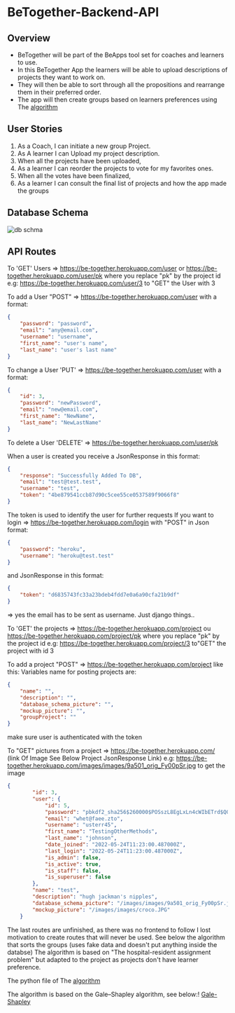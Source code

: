 # BeTogether-Backend-API

## Overview
  - BeTogether will be part of the BeApps tool set for coaches and learners to use.
  - In this BeTogether App the learners will be able to upload descriptions of projects they want to work on.
  - They will then be able to sort through all the propositions and rearrange them in their preferred order.
  - The app will then create groups based on learners preferences using The [algorithm](https://github.com/DijiOfficial/BeTogether-Backend-API/blob/master/betogether/algo.py)

## User Stories
  1. As a Coach, I can initiate a new group Project.
  2. As A learner I can Upload my project description.
  3. When all the projects have been uploaded,
  4. As a learner I can reorder the projects to vote for my favorites ones.
  5. When all the votes have been finalized,
  6. As a learner I can consult the final list of projects and how the app made the groups

## Database Schema
![db schma](https://user-images.githubusercontent.com/33450259/171354720-e3421ad5-e069-4f30-affd-a754eed47fc0.PNG)

## API Routes
To 'GET' Users => https://be-together.herokuapp.com/user or https://be-together.herokuapp.com/user/pk where you replace "pk" by the project id e.g: https://be-together.herokuapp.com/user/3 to "GET" the User with 3

To add a User "POST" => https://be-together.herokuapp.com/user with a format:
```Json
{
    "password": "password",
    "email": "any@email.com",
    "username": "username",
    "first_name": "user's name",
    "last_name": "user's last name"
}
```

To change a User 'PUT' => https://be-together.herokuapp.com/user with a format:
```JSON
{
    "id": 3,
    "password": "newPassword",
    "email": "new@email.com",
    "first_name": "NewName",
    "last_name": "NewLastName"
}
```

To delete a User 'DELETE' => https://be-together.herokuapp.com/user/pk

When a user is created you receive a JsonResponse in this format: 
```JSON
{
    "response": "Successfully Added To DB",
    "email": "test@test.test",
    "username": "test",
    "token": "4be879541ccb87d90c5cee55ce0537589f9066f8"
}
```

The token is used to identify the user for further requests 
If you want to login => https://be-together.herokuapp.com/login with "POST" in Json format: 
```JSON
{
    "password": "heroku",
    "username": "heroku@test.test"
}
```
and JsonResponse in this format:
```JSON
{
    "token": "d6835743fc33a23bdeb4fdd7e0a6a90cfa21b9df"
}
```
=> yes the email has to be sent as username. Just django things..

To 'GET' the projects => https://be-together.herokuapp.com/project ou https://be-together.herokuapp.com/project/pk where you replace "pk" by the project id e.g: https://be-together.herokuapp.com/project/3 to"GET" the project with id 3

To add a project "POST" => https://be-together.herokuapp.com/project like this:
Variables name for posting projects are:
```JSON
{
    "name": "",
    "description": "",
    "database_schema_picture": "",
    "mockup_picture": "",
    "groupProject": ""
}
```
make sure user is authenticated with the token

To "GET" pictures from a project =>  https://be-together.herokuapp.com/ (link Of Image See Below Project JsonResponse Link)
e.g:  https://be-together.herokuapp.com/images/images/9a501_orig_Fy00pSr.jpg to get the image
```JSON
{
        "id": 3,
        "user": {
            "id": 5,
            "password": "pbkdf2_sha256$260000$POSszL8EgLxLn4cWIbETrd$Q02Xw0U9G5ub25WZvkEvNu76NYsXUuyMiFQRWXzSH6U=",
            "email": "whet@faee.zto",
            "username": "usterr45",
            "first_name": "TestingOtherMethods",
            "last_name": "johnson",
            "date_joined": "2022-05-24T11:23:00.487000Z",
            "last_login": "2022-05-24T11:23:00.487000Z",
            "is_admin": false,
            "is_active": true,
            "is_staff": false,
            "is_superuser": false
        },
        "name": "test",
        "description": "hugh jackman's nipples",
        "database_schema_picture": "/images/images/9a501_orig_Fy00pSr.jpg",
        "mockup_picture": "/images/images/croco.JPG"
    }
 ```
The last routes are unfinished, as there was no frontend to follow I lost motivation to create routes that will never be used.
See below the algorithm that sorts the groups (uses fake data and doesn't put anything inside the databse)
The algorithm is based on "The hospital-resident assignment problem" but adapted to the project as projects don't have learner preference.

The python file of The [algorithm](https://github.com/DijiOfficial/BeTogether-Backend-API/blob/master/betogether/algo.py)

The algorithm is based on the Gale–Shapley algorithm, see below:!
[Gale-Shapley](https://user-images.githubusercontent.com/33450259/173356036-74e57ca9-ee9c-4247-bfe2-dfadcb8b3e65.gif)

